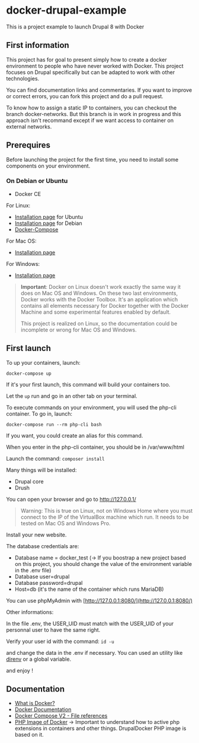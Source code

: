 # docker-drupal-example
This is a project example to launch Drupal 8 with Docker

First information
-----------------

This project has for goal to present simply how to create a docker environment to people who have never worked with
Docker. This project focuses on Drupal specifically but can be adapted to work with other technologies.

You can find documentation links and commentaries. If you want to improve or correct errors, you can fork this project and do
a pull request.

To know how to assign a static IP to containers, you can checkout the branch docker-networks. But this branch is in
work in progress and this approach isn't recommand except if we want access to container on external networks.

Prerequires
-----------
Before launching the project for the first time, you need to install some components on your environment.

### On Debian or Ubuntu

* Docker CE

For Linux:
* [Installation page](https://docs.docker.com/engine/installation/linux/ubuntu/#install-using-the-repository) for Ubuntu
* [Installation page](https://docs.docker.com/engine/installation/linux/debian/) for Debian
* [Docker-Compose](https://docs.docker.com/compose/install/)

For Mac OS:
* [Installation page](https://docs.docker.com/docker-for-mac/install/)
 
For Windows:
* [Installation page](https://docs.docker.com/docker-for-windows/install/#download-docker-for-windows)

> **Important**: Docker on Linux doesn't work exactly the same way it does on Mac OS and Windows. On these two last
> environments, Docker works with the Docker Toolbox. It's an application which contains all elements necessary for Docker
> together with the Docker Machine and some experimental features enabled by default.
>
> This project is realized on Linux, so the documentation could be incomplete or wrong for Mac OS and Windows.

First launch
------------

To up your containers, launch:

```docker-compose up```

If it's your first launch, this command will build your containers too.

Let the `up` run and go in an other tab on your terminal.

To execute commands on your environment, you will used the php-cli container. To go in, launch:

`docker-compose run --rm php-cli bash`

If you want, you could create an alias for this command.

When you enter in the php-cli container, you should be in /var/www/html

Launch the command:
`composer install`

Many things will be installed:

* Drupal core
* Drush

You can open your browser and go to http://127.0.0.1/

> Warning: This is true on Linux, not on Windows Home where you must connect to the IP of the VirtualBox machine which run. It needs to be tested on Mac OS and Windows Pro.

Install your new website.

The database credentials are:

* Database name = docker_test (-> If you boostrap a new project based on this project, you should change the value of the environment variable in the .env file)
* Database user=drupal
* Database password=drupal
* Host=db (it's the name of the container which runs MariaDB)

You can use phpMyAdmin with [http://127.0.0.1:8080/](http://127.0.0.1:8080/)

Other informations:

In the file .env, the USER_UID must match with the USER_UID of your personnal user to have the same right.

Verify your user id with the command:
`id -u`

and change the data in the .env if necessary. You can used an utility like [direnv](https://direnv.net/) or a global variable.

and enjoy !

Documentation
-------------

* [What is Docker?](https://www.docker.com/what-docker)
* [Docker Documentation](https://docs.docker.com/)
* [Docker Compose V2 - File references](https://docs.docker.com/compose/compose-file/compose-file-v2/)
* [PHP Image of Docker](https://hub.docker.com/_/php/) -> Important to understand how to active php extensions in containers and other things. DrupalDocker PHP image is based on it.